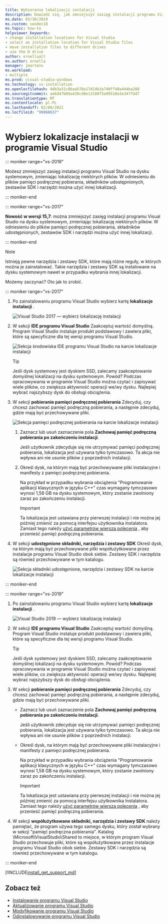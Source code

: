 ```yaml
---
title: Wybieranie lokalizacji instalacji
description: Dowiedz się, jak zmniejszyć zasięg instalacji programu Visual Studio na dysku systemowym, zmieniając lokalizację pamięci podręcznej pobierania, współużytkowane składniki, zestawy SDK i narzędzia na różne dyski. Na przykład Przenieś niektóre pliki z dysku C na dysk D.
ms.date: 03/30/2019
ms.custom: seodec18
ms.topic: how-to
helpviewer_keywords:
- change installation locations for Visual Studio
- select an installation location for Visual Studio files
- move installation files to different drives
- use the D drive
author: ornellaalt
ms.author: ornella
manager: jmartens
ms.workload:
- multiple
ms.prod: visual-studio-windows
ms.technology: vs-installation
ms.openlocfilehash: 4db3a31c8baa578a17d14b3a740ff40a444ba208
ms.sourcegitcommit: ae6d47b09a439cd0e13180f5e89510e3e347fd47
ms.translationtype: MT
ms.contentlocale: pl-PL
ms.lasthandoff: 02/08/2021
ms.locfileid: "99868637"
---
```

# <a name="select-the-installation-locations-in-visual-studio"></a>Wybierz lokalizacje instalacji w programie Visual Studio

::: moniker range="vs-2019"

Możesz zmniejszyć zasięg instalacji programu Visual Studio na dysku systemowym, zmieniając lokalizację niektórych plików. W odniesieniu do plików pamięci podręcznej pobierania, składników udostępnionych, zestawów SDK i narzędzi można użyć innej lokalizacji.

::: moniker-end

::: moniker range="vs-2017"

**Nowość w wersji 15,7**: można zmniejszyć zasięg instalacji programu Visual Studio na dysku systemowym, zmieniając lokalizację niektórych plików. W odniesieniu do plików pamięci podręcznej pobierania, składników udostępnionych, zestawów SDK i narzędzi można użyć innej lokalizacji.

::: moniker-end

   > [!NOTE]
   > Istnieją pewne narzędzia i zestawy SDK, które mają różne reguły, w których można je zainstalować. Takie narzędzia i zestawy SDK są instalowane na dysku systemowym nawet w przypadku wybrania innej lokalizacji.

Możemy zaczynać? Oto jak to zrobić.

::: moniker range="vs-2017"

1. Po zainstalowaniu programu Visual Studio wybierz kartę **lokalizacje instalacji** .

   ![Visual Studio 2017 — wybierz lokalizację instalacji](media/vs-installation-locations.png "Wybierz lokalizację instalacji.")

1. W sekcji **IDE programu Visual Studio** Zaakceptuj wartość domyślną. Program Visual Studio instaluje produkt podstawowy i zawiera pliki, które są specyficzne dla tej wersji programu Visual Studio.

   ![Sekcja środowiska IDE programu Visual Studio na karcie lokalizacje instalacji](media/vs-installation-locations-ide.png "Zaakceptuj wartość domyślną w sekcji środowisko IDE programu Visual Studio na karcie Lokalizacja instalacji.")

   > [!TIP]
   > Jeśli dysk systemowy jest dyskiem SSD, zalecamy zaakceptowanie domyślnej lokalizacji na dysku systemowym. Powód? Podczas opracowywania w programie Visual Studio można czytać i zapisywać wiele plików, co zwiększa aktywność operacji we/wy dysku. Najlepiej wybrać najszybszy dysk do obsługi obciążenia.

1. W sekcji **pobieranie pamięci podręcznej pobierania** Zdecyduj, czy chcesz zachować pamięć podręczną pobierania, a następnie zdecyduj, gdzie mają być przechowywane pliki.

     ![Sekcja pamięci podręcznej pobierania na karcie lokalizacje instalacji](media/vs-installation-locations-cache.png "Wybierz, czy chcesz zachować pamięć podręczną pobierania po zakończeniu instalacji, a następnie określ dysk, na którym mają być przechowywane pliki.")

    1. Zaznacz lub usuń zaznaczenie pola **Zachowaj pamięć podręczną pobierania po zakończeniu instalacji**.

       Jeśli użytkownik zdecyduje się nie utrzymywać pamięci podręcznej pobierania, lokalizacja jest używana tylko tymczasowo. Ta akcja nie wpływa ani nie usunie plików z poprzednich instalacji.

    1. Określ dysk, na którym mają być przechowywane pliki instalacyjne i manifesty z pamięci podręcznej pobierania.

        Na przykład w przypadku wybrania obciążenia "Programowanie aplikacji klasycznych w języku C++" czas wymagany tymczasowo wynosi 1,58 GB na dysku systemowym, który zostanie zwolniony zaraz po zakończeniu instalacji.

       > [!IMPORTANT]
       > Ta lokalizacja jest ustawiana przy pierwszej instalacji i nie można jej później zmienić za pomocą interfejsu użytkownika Instalatora. Zamiast tego należy [użyć parametrów wiersza polecenia](use-command-line-parameters-to-install-visual-studio.md) , aby przenieść pamięć podręczną pobierania.

1. W sekcji **udostępnione składniki, narzędzia i zestawy SDK** Określ dysk, na którym mają być przechowywane pliki współużytkowane przez instalacje programu Visual Studio obok siebie. Zestawy SDK i narzędzia są również przechowywane w tym katalogu.

   ![Sekcja składniki udostępnione, narzędzia i zestawy SDK na karcie lokalizacje instalacji](media/vs-installation-locations-shared.png "Określ lokalizację, w której mają być przechowywane udostępnione składniki, narzędzia i zestawy SDK.")

::: moniker-end

::: moniker range="vs-2019"

1. Po zainstalowaniu programu Visual Studio wybierz kartę **lokalizacje instalacji** .

   ![Visual Studio 2019 — wybierz lokalizację instalacji](media/vs-2019/vs-installer-installation-locations.png "Wybierz lokalizację instalacji.")

1. W sekcji **IDE programu Visual Studio** Zaakceptuj wartość domyślną. Program Visual Studio instaluje produkt podstawowy i zawiera pliki, które są specyficzne dla tej wersji programu Visual Studio.

   > [!TIP]
   > Jeśli dysk systemowy jest dyskiem SSD, zalecamy zaakceptowanie domyślnej lokalizacji na dysku systemowym. Powód? Podczas opracowywania w programie Visual Studio można czytać i zapisywać wiele plików, co zwiększa aktywność operacji we/wy dysku. Najlepiej wybrać najszybszy dysk do obsługi obciążenia.

1. W sekcji **pobieranie pamięci podręcznej pobierania** Zdecyduj, czy chcesz zachować pamięć podręczną pobierania, a następnie zdecyduj, gdzie mają być przechowywane pliki.

    * Zaznacz lub usuń zaznaczenie pola **Zachowaj pamięć podręczną pobierania po zakończeniu instalacji**.

       Jeśli użytkownik zdecyduje się nie utrzymywać pamięci podręcznej pobierania, lokalizacja jest używana tylko tymczasowo. Ta akcja nie wpływa ani nie usunie plików z poprzednich instalacji.

    * Określ dysk, na którym mają być przechowywane pliki instalacyjne i manifesty z pamięci podręcznej pobierania.

        Na przykład w przypadku wybrania obciążenia "Programowanie aplikacji klasycznych w języku C++" czas wymagany tymczasowo wynosi 1,58 GB na dysku systemowym, który zostanie zwolniony zaraz po zakończeniu instalacji.

       > [!IMPORTANT]
       > Ta lokalizacja jest ustawiana przy pierwszej instalacji i nie można jej później zmienić za pomocą interfejsu użytkownika Instalatora. Zamiast tego należy [użyć parametrów wiersza polecenia](use-command-line-parameters-to-install-visual-studio.md) , aby przenieść pamięć podręczną pobierania.

1. W sekcji **współużytkowane składniki, narzędzia i zestawy SDK** należy pamiętać, że program używa tego samego dysku, który został wybrany w sekcji "pamięć podręczna pobierania". Katalog \Microsoft\VisualStudio\Shared to miejsce, w którym program Visual Studio przechowuje pliki, które są współużytkowane przez instalacje programu Visual Studio obok siebie. Zestawy SDK i narzędzia są również przechowywane w tym katalogu.

::: moniker-end

[!INCLUDE[install_get_support_md](includes/install_get_support_md.md)]

## <a name="see-also"></a>Zobacz też

* [Instalowanie programu Visual Studio](install-visual-studio.md)
* [Aktualizowanie programu Visual Studio](update-visual-studio.md)
* [Modyfikowanie programu Visual Studio](update-visual-studio.md)
* [Odinstalowywanie programu Visual Studio](uninstall-visual-studio.md)
